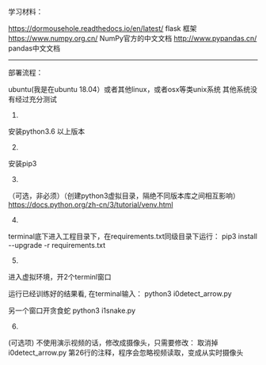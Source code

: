 学习材料：

https://dormousehole.readthedocs.io/en/latest/
flask 框架
https://www.numpy.org.cn/
NumPy官方的中文文档
http://www.pypandas.cn/
pandas中文文档


--------------------------------------------------------
部署流程：

ubuntu(我是在ubuntu 18.04）或者其他linux，或者osx等类unix系统
其他系统没有经过充分测试

1.
安装python3.6 以上版本

2. 
安装pip3 

3.
（可选，非必须）（创建python3虚拟目录，隔绝不同版本库之间相互影响）
https://docs.python.org/zh-cn/3/tutorial/venv.html


4.
terminal底下进入工程目录下，在requirements.txt同级目录下运行：
pip3 install --upgrade -r requirements.txt


5.
进入虚拟环境，开2个terminl窗口

运行已经训练好的结果看, 在terminal输入：
python3 i0detect_arrow.py

另一个窗口开贪食蛇
python3 i1snake.py

6.
(可选项)
不使用演示视频的话，修改成摄像头，只需要修改：
取消掉 i0detect_arrow.py 第26行的注释，程序会忽略视频读取，变成从实时摄像头
